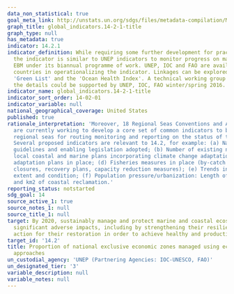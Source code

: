 ```yaml
---
data_non_statistical: true
goal_meta_link: http://unstats.un.org/sdgs/files/metadata-compilation/Metadata-Goal-14.pdf
graph_title: global_indicators.14-2-1-title
graph_type: null
has_metadata: true
indicator: 14.2.1
indicator_definition: While requiring some further development for practical implementation,
  the indicator is similar to UNEP indicators to monitor progress on marine and coastal
  EBM under its biannual programme of work. UNEP, IOC and FAO are available to support
  countries in operationalizing the indicator. Linkages can be explored with IUCN's
  'Green List' and the 'Ocean Health Index'. A technical working group to finalise
  the details could be supported by UNEP, IOC, FAO winter/spring 2016.
indicator_name: global_indicators.14-2-1-title
indicator_sort_order: 14-02-01
indicator_variable: null
national_geographical_coverage: United States
published: true
rationale_interpretation: 'Moreover, 18 Regional Seas Conventions and Action Plans
  are currently working to develop a core set of common indicators to be used across
  regional seas for routing monitoring and reporting on the status of the marine environment.
  Several proposed indicators are relevant to 14.2, for example: (a) National ICZM
  guidelines and enabling legislation adopted; (b) Number of existing national and
  local coastal and marine plans incorporating climate change adaptation; (c) % national
  adaptation plans in place; (d) Fisheries measures in place (by-catch limits, area-based
  closures, recovery plans, capacity reduction measures); (e) Trends in critical habitat
  extent and condition; (f) Population pressure/urbanization: Length of coastal modification
  and km2 of coastal reclamation.'
reporting_status: notstarted
sdg_goal: 14
source_active_1: true
source_notes_1: null
source_title_1: null
target: By 2020, sustainably manage and protect marine and coastal ecosystems to avoid
  significant adverse impacts, including by strengthening their resilience, and take
  action for their restoration in order to achieve healthy and productive oceans.
target_id: '14.2'
title: Proportion of national exclusive economic zones managed using ecosystem-based
  approaches
un_custodial_agency: 'UNEP (Partnering Agencies: IOC-UNESCO, FAO)'
un_designated_tier: '3'
variable_description: null
variable_notes: null
---
```

